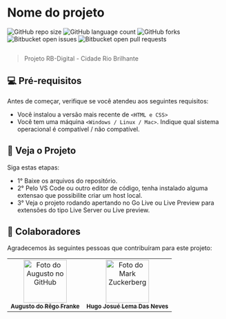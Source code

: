 # Nome do projeto

![GitHub repo size](https://img.shields.io/github/repo-size/iuricode/README-template?style=for-the-badge)
![GitHub language count](https://img.shields.io/github/languages/count/iuricode/README-template?style=for-the-badge)
![GitHub forks](https://img.shields.io/github/forks/iuricode/README-template?style=for-the-badge)
![Bitbucket open issues](https://img.shields.io/bitbucket/issues/iuricode/README-template?style=for-the-badge)
![Bitbucket open pull requests](https://img.shields.io/bitbucket/pr-raw/iuricode/README-template?style=for-the-badge)

<img src="" alt="">

> Projeto RB-Digital - Cidade Rio Brilhante

## 💻 Pré-requisitos

Antes de começar, verifique se você atendeu aos seguintes requisitos:

- Você instalou a versão mais recente de `<HTML e CSS>`
- Você tem uma máquina `<Windows / Linux / Mac>`. Indique qual sistema operacional é compatível / não compatível.

## 🚀 Veja o Projeto <RB-Digital>

Siga estas etapas:

- 1° Baixe os arquivos do repositório.
- 2° Pelo VS Code ou outro editor de código, tenha instalado alguma extensao que possibilite criar um host local.
- 3° Veja o projeto rodando apertando no Go Live ou Live Preview para extensões do tipo Live Server ou Live preview.

## 🤝 Colaboradores

Agradecemos às seguintes pessoas que contribuíram para este projeto:

<table>
  <tr>
    <td align="center">
      <a href="https://github.com/augutso1" title="Perfil Github">
        <img src="https://avatars3.githubusercontent.com/u/31936044" width="100px;" alt="Foto do Augusto no GitHub"/><br>
        <sub>
          <b>Augusto do Rêgo Franke</b>
        </sub>
      </a>
    </td>
    <td align="center">
      <a href="https://github.com/MusgoNato" title="Perfil Github">
        <img src="https://s2.glbimg.com/FUcw2usZfSTL6yCCGj3L3v3SpJ8=/smart/e.glbimg.com/og/ed/f/original/2019/04/25/zuckerberg_podcast.jpg" width="100px;" alt="Foto do Mark Zuckerberg"/><br>
        <sub>
          <b>Hugo Josué Lema Das Neves</b>
        </sub>
      </a>
    </td>
  </tr>
</table>